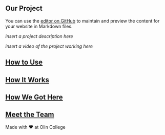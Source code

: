 ## Our Project

You can use the [editor on GitHub](https://github.com/vmwyatt/gershwin.music.generator/edit/master/index.md) to maintain and preview the content for your website in Markdown files.

_insert a project description here_

_insert a video of the project working here_

## [How to Use](how_to_use.md)



## [How It Works](how_it_works.md)



## [How We Got Here](how_we_got_here.md)


## [Meet the Team](meet_the_team.md)



Made with :heart: at Olin College
